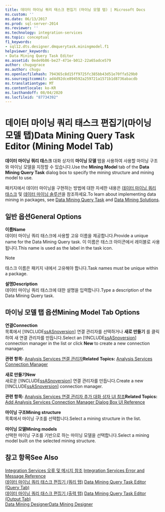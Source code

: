 ```yaml
---
title: 데이터 마이닝 쿼리 태스크 편집기 (마이닝 모델 탭) | Microsoft Docs
ms.custom: ''
ms.date: 06/13/2017
ms.prod: sql-server-2014
ms.reviewer: ''
ms.technology: integration-services
ms.topic: conceptual
f1_keywords:
- sql12.dts.designer.dmquerytask.miningmodel.f1
helpviewer_keywords:
- Data Mining Query Task Editor
ms.assetid: 0ede9b86-be27-471e-b012-22a65adce579
author: chugugrace
ms.author: chugu
ms.openlocfilehash: 794365c8d15ff9725fc385bb43d51e70ffa529b0
ms.sourcegitcommit: ad4d92dce894592a259721a1571b1d8736abacdb
ms.translationtype: MT
ms.contentlocale: ko-KR
ms.lasthandoff: 08/04/2020
ms.locfileid: "87734392"
---
```

# <a name="data-mining-query-task-editor-mining-model-tab"></a><span data-ttu-id="105fc-102">데이터 마이닝 쿼리 태스크 편집기(마이닝 모델 탭)</span><span class="sxs-lookup"><span data-stu-id="105fc-102">Data Mining Query Task Editor (Mining Model Tab)</span></span>
  <span data-ttu-id="105fc-103">**데이터 마이닝 쿼리 태스크** 대화 상자의 **마이닝 모델** 탭을 사용하여 사용할 마이닝 구조와 마이닝 모델을 지정할 수 있습니다.</span><span class="sxs-lookup"><span data-stu-id="105fc-103">Use the **Mining Model** tab of the **Data Mining Query Task** dialog box to specify the mining structure and mining model to use.</span></span>  
  
 <span data-ttu-id="105fc-104">패키지에서 데이터 마이닝을 구현하는 방법에 대한 자세한 내용은 [데이터 마이닝 쿼리 태스크](control-flow/data-mining-query-task.md) 및 [데이터 마이닝 솔루션](https://docs.microsoft.com/analysis-services/data-mining/data-mining-solutions)을 참조하세요.</span><span class="sxs-lookup"><span data-stu-id="105fc-104">To learn about implementing data mining in packages, see [Data Mining Query Task](control-flow/data-mining-query-task.md) and [Data Mining Solutions](https://docs.microsoft.com/analysis-services/data-mining/data-mining-solutions).</span></span>  
  
## <a name="general-options"></a><span data-ttu-id="105fc-105">일반 옵션</span><span class="sxs-lookup"><span data-stu-id="105fc-105">General Options</span></span>  
 <span data-ttu-id="105fc-106">**이름**</span><span class="sxs-lookup"><span data-stu-id="105fc-106">**Name**</span></span>  
 <span data-ttu-id="105fc-107">데이터 마이닝 쿼리 태스크에 사용할 고유 이름을 제공합니다.</span><span class="sxs-lookup"><span data-stu-id="105fc-107">Provide a unique name for the Data Mining Query task.</span></span> <span data-ttu-id="105fc-108">이 이름은 태스크 아이콘에서 레이블로 사용됩니다.</span><span class="sxs-lookup"><span data-stu-id="105fc-108">This name is used as the label in the task icon.</span></span>  
  
> [!NOTE]  
>  <span data-ttu-id="105fc-109">태스크 이름은 패키지 내에서 고유해야 합니다.</span><span class="sxs-lookup"><span data-stu-id="105fc-109">Task names must be unique within a package.</span></span>  
  
 <span data-ttu-id="105fc-110">**설명**</span><span class="sxs-lookup"><span data-stu-id="105fc-110">**Description**</span></span>  
 <span data-ttu-id="105fc-111">데이터 마이닝 쿼리 태스크에 대한 설명을 입력합니다.</span><span class="sxs-lookup"><span data-stu-id="105fc-111">Type a description of the Data Mining Query task.</span></span>  
  
## <a name="mining-model-tab-options"></a><span data-ttu-id="105fc-112">마이닝 모델 탭 옵션</span><span class="sxs-lookup"><span data-stu-id="105fc-112">Mining Model Tab Options</span></span>  
 <span data-ttu-id="105fc-113">**연결**</span><span class="sxs-lookup"><span data-stu-id="105fc-113">**Connection**</span></span>  
 <span data-ttu-id="105fc-114">목록에서 [!INCLUDE[ssASnoversion](../includes/ssasnoversion-md.md)] 연결 관리자를 선택하거나 **새로 만들기** 를 클릭하여 새 연결 관리자를 만듭니다.</span><span class="sxs-lookup"><span data-stu-id="105fc-114">Select an [!INCLUDE[ssASnoversion](../includes/ssasnoversion-md.md)] connection manager in the list or click **New** to create a new connection manager.</span></span>  
  
 <span data-ttu-id="105fc-115">**관련 항목:**  [Analysis Services 연결 관리자](connection-manager/analysis-services-connection-manager.md)</span><span class="sxs-lookup"><span data-stu-id="105fc-115">**Related Topics:**  [Analysis Services Connection Manager](connection-manager/analysis-services-connection-manager.md)</span></span>  
  
 <span data-ttu-id="105fc-116">**새로 만들기**</span><span class="sxs-lookup"><span data-stu-id="105fc-116">**New**</span></span>  
 <span data-ttu-id="105fc-117">새로운 [!INCLUDE[ssASnoversion](../includes/ssasnoversion-md.md)] 연결 관리자를 만듭니다.</span><span class="sxs-lookup"><span data-stu-id="105fc-117">Create a new [!INCLUDE[ssASnoversion](../includes/ssasnoversion-md.md)] connection manager.</span></span>  
  
 <span data-ttu-id="105fc-118">**관련 항목:** [Analysis Services 연결 관리자 추가 대화 상자 UI 참조](connection-manager/add-analysis-services-connection-manager-dialog-box-ui-reference.md)</span><span class="sxs-lookup"><span data-stu-id="105fc-118">**Related Topics:** [Add Analysis Services Connection Manager Dialog Box UI Reference](connection-manager/add-analysis-services-connection-manager-dialog-box-ui-reference.md)</span></span>  
  
 <span data-ttu-id="105fc-119">**마이닝 구조**</span><span class="sxs-lookup"><span data-stu-id="105fc-119">**Mining structure**</span></span>  
 <span data-ttu-id="105fc-120">목록에서 마이닝 구조를 선택합니다.</span><span class="sxs-lookup"><span data-stu-id="105fc-120">Select a mining structure in the list.</span></span>  
  
 <span data-ttu-id="105fc-121">**마이닝 모델**</span><span class="sxs-lookup"><span data-stu-id="105fc-121">**Mining models**</span></span>  
 <span data-ttu-id="105fc-122">선택한 마이닝 구조를 기반으로 하는 마이닝 모델을 선택합니다.</span><span class="sxs-lookup"><span data-stu-id="105fc-122">Select a mining model built on the selected mining structure.</span></span>  
  
## <a name="see-also"></a><span data-ttu-id="105fc-123">참고 항목</span><span class="sxs-lookup"><span data-stu-id="105fc-123">See Also</span></span>  
 <span data-ttu-id="105fc-124">[Integration Services 오류 및 메시지 참조](../../2014/integration-services/integration-services-error-and-message-reference.md) </span><span class="sxs-lookup"><span data-stu-id="105fc-124">[Integration Services Error and Message Reference](../../2014/integration-services/integration-services-error-and-message-reference.md) </span></span>  
 <span data-ttu-id="105fc-125">[데이터 마이닝 쿼리 태스크 편집기 &#40;쿼리 탭&#41;](../../2014/integration-services/data-mining-query-task-editor-query-tab.md) </span><span class="sxs-lookup"><span data-stu-id="105fc-125">[Data Mining Query Task Editor &#40;Query Tab&#41;](../../2014/integration-services/data-mining-query-task-editor-query-tab.md) </span></span>  
 <span data-ttu-id="105fc-126">[데이터 마이닝 쿼리 태스크 편집기 &#40;출력 탭&#41;](../../2014/integration-services/data-mining-query-task-editor-output-tab.md) </span><span class="sxs-lookup"><span data-stu-id="105fc-126">[Data Mining Query Task Editor &#40;Output Tab&#41;](../../2014/integration-services/data-mining-query-task-editor-output-tab.md) </span></span>  
 [<span data-ttu-id="105fc-127">Data Mining Designer</span><span class="sxs-lookup"><span data-stu-id="105fc-127">Data Mining Designer</span></span>](https://docs.microsoft.com/analysis-services/data-mining/data-mining-designer)  
  
  

